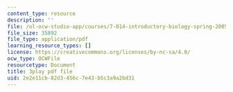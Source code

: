 ```yaml
---
content_type: resource
description: ''
file: /ol-ocw-studio-app/courses/7-014-introductory-biology-spring-2005/2e2e11cb82d3456c7e43b5c3a9a2bd31_ONYokXoy04Q.pdf
file_size: 35892
file_type: application/pdf
learning_resource_types: []
license: https://creativecommons.org/licenses/by-nc-sa/4.0/
ocw_type: OCWFile
resourcetype: Document
title: 3play pdf file
uid: 2e2e11cb-82d3-456c-7e43-b5c3a9a2bd31
---
```

